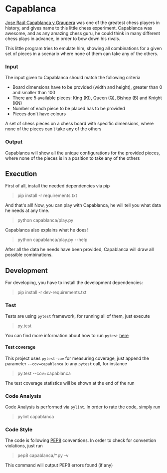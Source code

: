# Capablanca

[Jose Raúl Capablanca y Graupera](https://en.wikipedia.org/wiki/Jos%C3%A9_Ra%C3%BAl_Capablanca) was one of the greatest chess players in history, and gives name to this little chess experiment. Capablanca was awesome, and as any amazing chess guru, he could think in many different chess plays in advance, in order to bow down his rivals.

This little program tries to emulate him, showing all combinations for a given set of pieces in a scenario where none of them can take any of the others.


### Input

The input given to Capablanca should match the following criteria

- Board dimensions have to be provided (width and height), greater than 0 and smaller than 100
- There are 5 available pieces: King (KI), Queen (Q), Bishop (B) and Knight (KN)
- Number of each piece to be placed has to be provided
- Pieces don't have colours

A set of chess pieces on a chess board with specific dimensions, where none of the pieces can't take any of the others

### Output

Capablanca will show all the unique configurations for the provided pieces, where none of the pieces is in a position to take any of the others


## Execution

First of all, install the needed dependencies via pip

> pip install -r requirements.txt

And that's all! Now, you can play with Capablanca, he will tell you what data he needs at any time.

> python capablanca/play.py

Capablanca also explains what he does!

> python capablanca/play.py --help

After all the data he needs have been provided, Capablanca will draw all possible combinations.


## Development

For developing, you have to install the development dependencies:

> pip install -r dev-requirements.txt


### Test

Tests are using `pytest` framework, for running all of them, just execute

> py.test

You can find more information about how to run `pytest` [here](https://pytest.org/latest/usage.html)

#### Test coverage

This project uses `pytest-cov` for measuring coverage, just append the parameter `--cov=capablanca` to any `pytest` call, for instance

> py.test --cov=capablanca

The test coverage statistics will be shown at the end of the run

### Code Analysis

Code Analysis is performed via `pylint`. In order to rate the code, simply run

> pylint capablanca

### Code Style

The code is following [PEP8](http://www.python.org/dev/peps/pep-0008/) conventions. In order to check for convention violations, just run

> pep8 capablanca/*.py -v

This command will output PEP8 errors found (if any)
